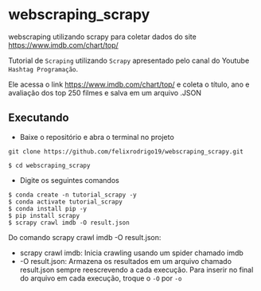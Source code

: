 # webscraping_scrapy
webscraping utilizando scrapy para coletar dados do site https://www.imdb.com/chart/top/

Tutorial de `Scraping` utilizando `Scrapy` apresentado pelo canal do Youtube `Hashtag Programação`.

Ele acessa o link https://www.imdb.com/chart/top/ e coleta o título, ano e avaliação dos top 250 filmes e salva em um arquivo .JSON

## Executando

- Baixe o repositório e abra o terminal no projeto
```shell
git clone https://github.com/felixrodrigo19/webscraping_scrapy.git
```
```console
$ cd webscraping_scrapy
```
- Digite os seguintes comandos
```console
$ conda create -n tutorial_scrapy -y
$ conda activate tutorial_scrapy
$ conda install pip -y
$ pip install scrapy
$ scrapy crawl imdb -O result.json
```
Do comando scrapy crawl imdb -O result.json:
- scrapy crawl imdb: Inicia crawling usando um spider chamado imdb
- -O result.json: Armazena os resultados em um arquivo chamado result.json sempre reescrevendo a cada execução. Para inserir no final do arquivo em cada execução, troque o `-O` por `-o`
